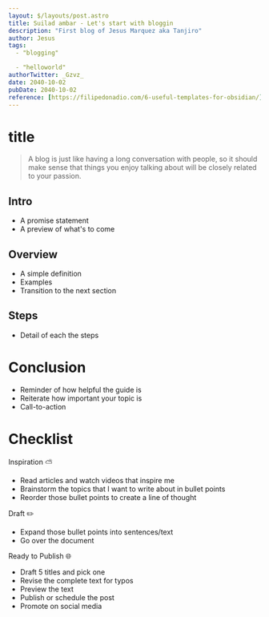 ```yaml
---
layout: $/layouts/post.astro
title: Suilad ambar - Let's start with bloggin
description: "First blog of Jesus Marquez aka Tanjiro"
author: Jesus
tags:  
  - "blogging"

  - "helloworld"
authorTwitter: _Gzvz_
date: 2040-10-02
pubDate: 2040-10-02
reference: [https://filipedonadio.com/6-useful-templates-for-obsidian/](https://filipedonadio.com/6-useful-templates-for-obsidian/ "https://filipedonadio.com/6-useful-templates-for-obsidian/")
---
```


# title

> A blog is just like having a long conversation with people, so it should make sense that things you enjoy talking about will be closely related to your passion.

## Intro

-   A promise statement
-   A preview of what's to come

## Overview

-   A simple definition
-   Examples
-   Transition to the next section

## Steps

-   Detail of each the steps

# Conclusion

-   Reminder of how helpful the guide is
-   Reiterate how important your topic is
-   Call-to-action

# Checklist

Inspiration ⛅

-   Read articles and watch videos that inspire me
-   Brainstorm the topics that I want to write about in bullet points
-   Reorder those bullet points to create a line of thought

Draft ✏️

-   Expand those bullet points into sentences/text
-   Go over the document

Ready to Publish 🌐

-   Draft 5 titles and pick one
-   Revise the complete text for typos
-   Preview the text
-   Publish or schedule the post
-   Promote on social media